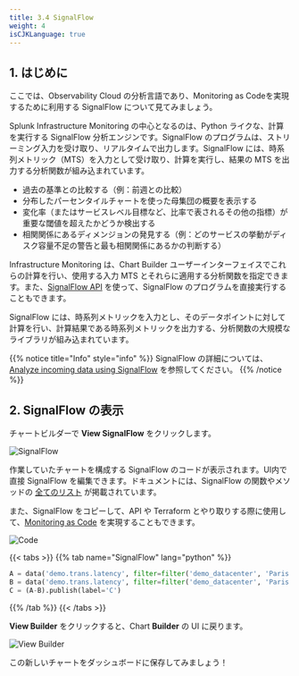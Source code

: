 ```yaml
---
title: 3.4 SignalFlow
weight: 4
isCJKLanguage: true
---
```


## 1. はじめに

ここでは、Observability Cloud の分析言語であり、Monitoring as Codeを実現するために利用する SignalFlow について見てみましょう。

Splunk Infrastructure Monitoring の中心となるのは、Python ライクな、計算を実行する SignalFlow 分析エンジンです。SignalFlow のプログラムは、ストリーミング入力を受け取り、リアルタイムで出力します。SignalFlow には、時系列メトリック（MTS）を入力として受け取り、計算を実行し、結果の MTS を出力する分析関数が組み込まれています。

- 過去の基準との比較する（例：前週との比較）
- 分布したパーセンタイルチャートを使った母集団の概要を表示する
- 変化率（またはサービスレベル目標など、比率で表されるその他の指標）が重要な閾値を超えたかどうか検出する
- 相関関係にあるディメンジョンの発見する（例：どのサービスの挙動がディスク容量不足の警告と最も相関関係にあるかの判断する）

Infrastructure Monitoring は、Chart Builder ユーザーインターフェイスでこれらの計算を行い、使用する入力 MTS とそれらに適用する分析関数を指定できます。また、[SignalFlow API](https://dev.splunk.com/observability/docs/) を使って、SignalFlow のプログラムを直接実行することもできます。

SignalFlow には、時系列メトリックを入力とし、そのデータポイントに対して計算を行い、計算結果である時系列メトリックを出力する、分析関数の大規模なライブラリが組み込まれています。

{{% notice title="Info" style="info" %}}
SignalFlow の詳細については、 [Analyze incoming data using SignalFlow](https://docs.splunk.com/Observability/infrastructure/analytics/signalflow.html) を参照してください。
{{% /notice %}}

## 2. SignalFlow の表示

チャートビルダーで **View SignalFlow** をクリックします。

![SignalFlow](../../images/view-signalflow.png)

作業していたチャートを構成する SignalFlow のコードが表示されます。UI内で直接 SignalFlow を編集できます。ドキュメントには、SignalFlow の関数やメソッドの [全てのリスト](https://dev.splunk.com/observability/docs/signalflow/function_method_list) が掲載されています。

また、SignalFlow をコピーして、API や Terraform とやり取りする際に使用して、[Monitoring as Code](../../monitoring-as-code/) を実現することもできます。

![Code](../../images/show-signalflow.png)

{{< tabs >}}
{{% tab name="SignalFlow" lang="python" %}}
```python
A = data('demo.trans.latency', filter=filter('demo_datacenter', 'Paris')).percentile(pct=95).publish(label='A', enable=False)
B = data('demo.trans.latency', filter=filter('demo_datacenter', 'Paris')).percentile(pct=95).timeshift('1w').publish(label='B', enable=False)
C = (A-B).publish(label='C')
```
{{% /tab %}}
{{< /tabs >}}

**View Builder** をクリックすると、Chart **Builder** の UI に戻ります。

![View Builder](../../images/view-builder.png)

この新しいチャートをダッシュボードに保存してみましょう！
